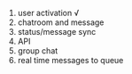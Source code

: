1. user activation √
2. chatroom and message
3. status/message sync
4. API
5. group chat
6. real time messages to queue
